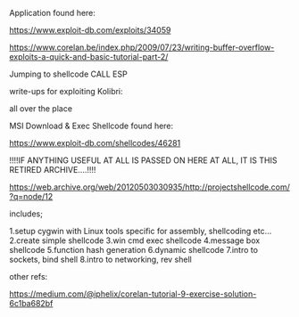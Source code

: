 
Application found here:

https://www.exploit-db.com/exploits/34059



https://www.corelan.be/index.php/2009/07/23/writing-buffer-overflow-exploits-a-quick-and-basic-tutorial-part-2/

Jumping to shellcode CALL ESP



write-ups for exploiting Kolibri:

all over the place



MSI Download & Exec Shellcode found here:

https://www.exploit-db.com/shellcodes/46281



!!!!IF ANYTHING USEFUL AT ALL IS PASSED ON HERE AT ALL, IT IS THIS RETIRED ARCHIVE....!!!!

https://web.archive.org/web/20120503030935/http://projectshellcode.com/?q=node/12

includes;

1.setup cygwin with Linux tools specific for assembly, shellcoding etc...
2.create simple shellcode
3.win cmd exec shellcode
4.message box shellcode
5.function hash generation
6.dynamic shellcode
7.intro to sockets, bind shell
8.intro to networking, rev shell


other refs:

https://medium.com/@iphelix/corelan-tutorial-9-exercise-solution-6c1ba682bf

